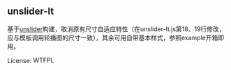 unslider-lt
--
基于<a target="_blank" href="https://github.com/idiot/unslider">unslider</a>构建，取消原有尺寸自适应特性（在unslider-lt.js第18、19行修改，应与模板调用轮播图的尺寸一致），其余可用自带基本样式，参照example开箱即用。

License: <a target="_blank" href="http://www.wtfpl.net/"><img src="http://www.wtfpl.net/wp-content/uploads/2012/12/wtfpl-badge-4.png" width="80" height="15" alt="WTFPL" /></a>

